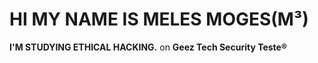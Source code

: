 # HI MY NAME IS MELES MOGES(M³)

**I'M STUDYING ETHICAL HACKING.**
on **Geez Tech Security Teste®**
